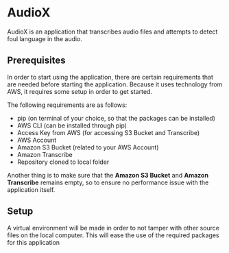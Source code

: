 # AudioX

AudioX is an application that transcribes audio files and attempts to detect foul language in the audio.

## Prerequisites
In order to start using the application, there are certain requirements that are needed before starting the application. Because it uses technology from AWS, it requires some setup in order to get started.

The following requirements are as follows:
* pip (on terminal of your choice, so that the packages can be installed)
* AWS CLI (can be installed through pip)
* Access Key from AWS (for accessing S3 Bucket and Transcribe)
* AWS Account
* Amazon S3 Bucket (related to your AWS Account)
* Amazon Transcribe
* Repository cloned to local folder

Another thing is to make sure that the **Amazon S3 Bucket** and **Amazon Transcribe** remains empty, so to ensure no performance issue with the application itself.

## Setup
A virtual environment will be made in order to not tamper with other source files on the local computer. This will ease the use of the required packages for this application






